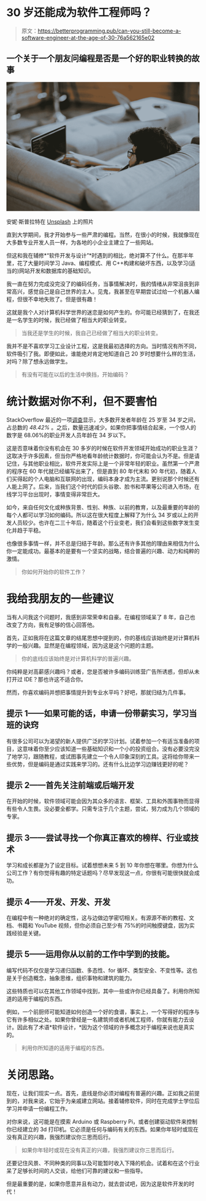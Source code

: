 # 30 岁还能成为软件工程师吗？

> 原文：<https://betterprogramming.pub/can-you-still-become-a-software-engineer-at-the-age-of-30-76a562165e02>

## 一个关于一个朋友问编程是否是一个好的职业转换的故事

![](img/0a75beeb3c00ee6629f3ac07d7571778.png)

安妮·斯普拉特在 [Unsplash](https://unsplash.com?utm_source=medium&utm_medium=referral) 上的照片

直到大学期间，我才开始参与一些严肃的编程。当然，在很小的时候，我就像现在大多数专业开发人员一样，为各地的小企业主建立了一些网站。

但这和我在辅修*“软件开发与设计”*时遇到的相比，绝对算不了什么。在那半年里，花了大量时间学习 Java、编程模式、用 C++构建和破坏东西，以及学习(适当的)网站开发和数据库的基础知识。

我一直在努力完成没完没了的编码任务，当事情解决时，我的情绪从非常沮丧到非常高兴，感觉自己是自己世界的主人。见鬼，我甚至在早期尝试过给一个机器人编程，但很不幸地失败了。但是很有趣！

这就是我个人对计算机科学世界的迷恋是如何产生的。你可能已经猜到了，在我还是一名学生的时候，我已经做了相当大的职业转变。

> 当我还是学生的时候，我自己已经做了相当大的职业转变。

我并不是不喜欢学习工业设计工程，这是我最初选择的方向。当时情况有所不同，软件吸引了我。即便如此，谁能绝对肯定地知道自己 20 岁时想要什么样的生活，对吗？除了想永远做学生。

> 有没有可能在以后的生活中换挡，开始编码？

# 统计数据对你不利，但不要害怕

StackOverflow 最近的一项[调查](https://insights.stackoverflow.com/survey/2021#section-demographics-age)显示，大多数开发者年龄在 25 岁至 34 岁之间，占总数的 *48.42%* 。之后，数量迅速减少。如果你把事情结合起来，一个惊人的数字是 68.06%的职业开发人员年龄在 34 岁以下。

这是否意味着你没有机会在 30 多岁的时候在软件开发领域开始成功的职业生涯？这取决于许多因素，但当你严格地看年龄统计数据时，你可能会认为不是。但是请记住，与其他职业相比，软件开发实际上是一个非常年轻的职业。虽然第一个严肃的程序在 60 年代就已经编写出来了，但是直到 80 年代末和 90 年代初，随着人们买得起的个人电脑和互联网的出现，编码本身才成为主流。更别说那个时候还有人能上网了。后来，当我们这个时代的巨头谷歌、脸书和苹果等公司进入市场，在线学习平台出现时，事情变得非常巨大。

如今，来自任何文化或种族背景、性别、种族、以前的教育，以及最重要的年龄的每个人都可以学习如何编码。所以这在很大程度上解释了为什么 34 岁或以上的开发人员较少。也许在二三十年后，随着这个行业变老，我们会看到这些数字发生变化并趋于平稳。

也像很多事情一样，并不总是归结于年龄。那么还有许多其他的理由来相信为什么你一定能成功。最基本的是要有一个坚实的战略，结合普遍的兴趣、动力和纯粹的激情。

> 你如何开始你的软件工作？

# 我给我朋友的一些建议

当有人问我这个问题时，我感到非常荣幸和自豪。在编程领域呆了 8 年，自己也改变了方向，我有足够的信心回答他。

首先，正如我将在这篇文章的结尾思想中提到的，你的基线应该始终是对计算机科学的一般兴趣。显然是在编程领域，因为这是这个问题的主题。

> 你的底线应该始终是对计算机科学的普遍兴趣。

你纯粹是对高薪感兴趣吗？或者，您是否被许多编码训练营广告所诱惑，但却从未打开过 IDE？那也许这不适合你。

然而，你喜欢编码并想把事情提升到专业水平吗？好吧，那就归结为几件事。

## **提示 1——如果可能的话，申请一份带薪实习，学习当班的诀窍**

有很多公司可以为渴望的新人提供广泛的学习计划。试着参加一个有适当准备的项目，这意味着你至少应该知道一些基础知识和一个小的投资组合。没有必要没完没了地学习，跟随教程，或试图事先建立一个令人印象深刻的工具。这将给你带来一些优势，但是编码是通过实践来学习的。还有什么比边学习边赚钱更好的呢？

## **提示 2——首先关注前端或后端开发**

在开始的时候，软件领域可能会因为其众多的语言、框架、工具和外围事物而显得有些令人生畏。没必要全都学。只需专注于几个主题，尝试，努力成为几个领域的专家。

## **提示 3——尝试寻找一个你真正喜欢的榜样、行业或技术**

学习和成长都是为了设定目标。试着想想未来 5 到 10 年你想在哪里。你想为什么公司工作？有你觉得有趣的特定话题吗？尽早发现这一点，你很有可能很快就会成功。

## **提示 4——开发、开发、开发**

在编程中有一种绝对的确定性，这与边做边学密切相关。有源源不断的教程、文档、书籍和 YouTube 视频，但你必须自己至少有 75%的时间触摸键盘，因为实践经验是关键。

## **提示 5——运用你从以前的工作中学到的技能。**

编写代码不仅仅是学习递归函数、多态性、for 循环、类型安全、不变性等。这也是关于创造概念，抽象思维，组织事物和建筑的能力。

这些特质也可以在其他工作领域中找到，其中一些或许你已经具备了。利用你所知道的适用于编程的东西。

例如，一个前厨师可能知道如何创造一个好的食谱，事实上，一个写得好的程序与它有许多相似之处。如果你曾经是一名建筑师或者机械工程师，你就有能力去设计。因此有了术语*软件设计，*因为这个领域的许多概念对于编程来说也是真实的。

> 利用你所知道的适用于编程的东西。

# **关闭思路。**

现在，让我们现实一点。首先，底线是你必须对编程有普遍的兴趣。正如我之前提到的，对我来说，它始于为亲戚建立网站。接着辅修软件，同时在完成学士学位后学习并申请一份编程工作。

对你来说，这可能是在摸索 Arduino 或 Raspberry Pi，或者创建驱动软件来控制你已经建立的 3d 打印机。它必须是任何与编码有关的东西。如果你年轻时或现在没有真正的兴趣，我强烈建议你三思而后行。

> 如果你年轻时或现在没有真正的兴趣，我强烈建议你三思而后行。

还要记住风景、不同种类的同事以及可能暂时收入下降的机会。试着和在这个行业呆了足够长时间的人交谈，给他们可靠的建议和一些指导。

但是最重要的是，如果你愿意并且有动力，就去尝试吧，因为这是软件开发的时代！
